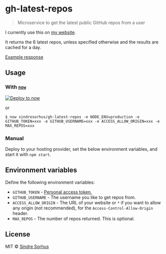 # gh-latest-repos

> Microservice to get the latest public GitHub repos from a user

I currently use this on [my website](https://sindresorhus.com/#projects).

It returns the 6 latest repos, unless specified otherwise and the results are cached for a day.

[Example response](example-response.json)


## Usage

### With [`now`](https://now.sh)

[![Deploy to now](https://deploy.now.sh/static/button.svg)](https://deploy.now.sh/?repo=https://github.com/sindresorhus/gh-latest-repos&env=GITHUB_TOKEN&env=GITHUB_USERNAME&env=ACCESS_ALLOW_ORIGIN&env=MAX_REPOS)

or

```
$ now sindresorhus/gh-latest-repos -e NODE_ENV=production -e GITHUB_TOKEN=xxx -e GITHUB_USERNAME=xxx -e ACCESS_ALLOW_ORIGIN=xxx -e MAX_REPOS=xxx
```

### Manual

Deploy to your hosting provider, set the below environment variables, and start it with `npm start`.


## Environment variables

Define the following environment variables:

- `GITHUB_TOKEN` - [Personal access token.](https://github.com/settings/tokens/new?description=gh-latest-repos)
- `GITHUB_USERNAME` - The username you like to get repos from.
- `ACCESS_ALLOW_ORIGIN` - The URL of your website or `*` if you want to allow any origin (not recommended), for the `Access-Control-Allow-Origin` header.
- `MAX_REPOS` - The number of repos returned. This is optional.


## License

MIT © [Sindre Sorhus](https://sindresorhus.com)
